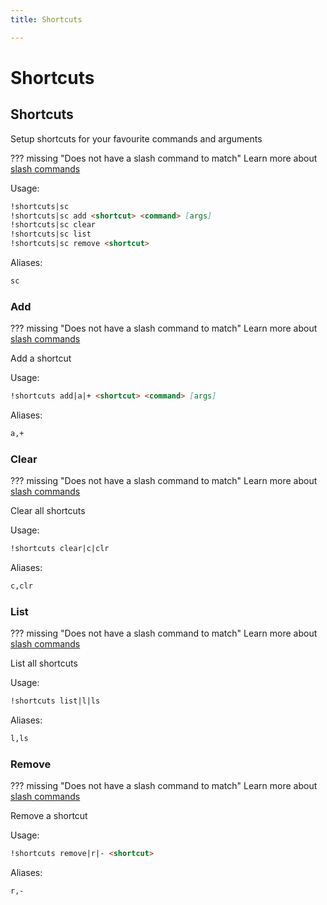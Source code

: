 ```yaml
---
title: Shortcuts

---
```

# Shortcuts



## Shortcuts

Setup shortcuts for your favourite commands and arguments

??? missing "Does not have a slash command to match"
	Learn more about [slash commands](/#slash-commands)

Usage:

```md
!shortcuts|sc 
!shortcuts|sc add <shortcut> <command> [args]
!shortcuts|sc clear 
!shortcuts|sc list 
!shortcuts|sc remove <shortcut>
```

Aliases:

```md
sc
```

### Add

??? missing "Does not have a slash command to match"
	Learn more about [slash commands](/#slash-commands)

Add a shortcut

Usage:

```md
!shortcuts add|a|+ <shortcut> <command> [args]
```

Aliases:

```md
a,+
```

### Clear

??? missing "Does not have a slash command to match"
	Learn more about [slash commands](/#slash-commands)

Clear all shortcuts

Usage:

```md
!shortcuts clear|c|clr 
```

Aliases:

```md
c,clr
```

### List

??? missing "Does not have a slash command to match"
	Learn more about [slash commands](/#slash-commands)

List all shortcuts

Usage:

```md
!shortcuts list|l|ls 
```

Aliases:

```md
l,ls
```

### Remove

??? missing "Does not have a slash command to match"
	Learn more about [slash commands](/#slash-commands)

Remove a shortcut

Usage:

```md
!shortcuts remove|r|- <shortcut>
```

Aliases:

```md
r,-
```
